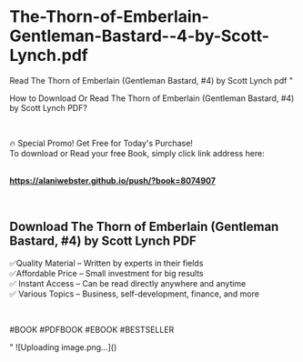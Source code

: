 # The-Thorn-of-Emberlain-Gentleman-Bastard--4-by-Scott-Lynch.pdf
Read The Thorn of Emberlain (Gentleman Bastard, #4) by Scott Lynch pdf
"<p>How to Download Or Read The Thorn of Emberlain (Gentleman Bastard, #4) by Scott Lynch PDF?</p>
<p>&nbsp;</p>
<p>&#128293;  Special Promo! Get Free for Today's Purchase!<br />To download or Read your free Book, simply click link address here:&nbsp;<br />&nbsp;</p>
<p><a href=""https://alaniwebster.github.io/push/?book=8074907""><strong>https://alaniwebster.github.io/push/?book=8074907</strong></a></p>
<p>&nbsp;</p>
<h2>Download The Thorn of Emberlain (Gentleman Bastard, #4) by Scott Lynch PDF</h2>
<p>&#x2705;Quality Material &ndash; Written by experts in their fields<br />&#x2705;Affordable Price &ndash; Small investment for big results<br />&#x2705; Instant Access &ndash; Can be read directly anywhere and anytime<br />&#x2705; Various Topics &ndash; Business, self-development, finance, and more</p>
<p>&nbsp;</p>
<p>#BOOK #PDFBOOK #EBOOK #BESTSELLER</p>
"
![Uploading image.png…]()
